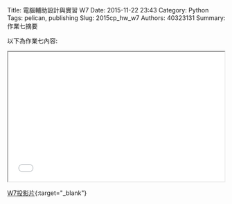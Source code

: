 Title: 電腦輔助設計與實習  W7
Date: 2015-11-22 23:43
Category: Python
Tags: pelican, publishing
Slug: 2015cp_hw_w7
Authors: 40323131
Summary: 作業七摘要

以下為作業七內容:

<iframe src="40323131_cp_w7_p.html" width="500" height="300"></iframe>

[W7投影片](40323131_cp_w7_p.html){:target="_blank"}
